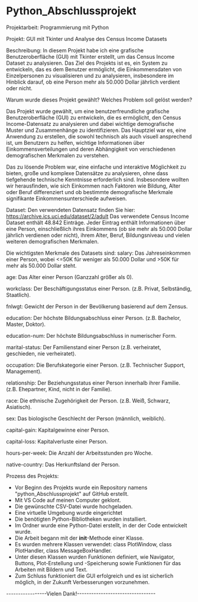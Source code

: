 # Python_Abschlussprojekt

Projektarbeit: Programmierung mit Python

Projekt: GUI mit Tkinter und Analyse des Census Income Datasets

Beschreibung:
In diesem Projekt habe ich eine grafische Benutzeroberfläche (GUI) mit Tkinter erstellt, um das Census Income Dataset zu analysieren. Das Ziel des Projekts ist es, ein System zu entwickeln, das es dem Benutzer ermöglicht, die Einkommensdaten von Einzelpersonen zu visualisieren und zu analysieren, insbesondere im Hinblick darauf, ob eine Person mehr als 50.000 Dollar jährlich verdient oder nicht.

Warum wurde dieses Projekt gewählt? Welches Problem soll gelöst werden?​

Das Projekt wurde gewählt, um eine benutzerfreundliche grafische Benutzeroberfläche (GUI) zu entwickeln, die es ermöglicht, den Census Income-Datensatz zu analysieren und dabei wichtige demografische Muster und Zusammenhänge zu identifizieren. Das Hauptziel war es, eine Anwendung zu erstellen, die sowohl technisch als auch visuell ansprechend ist, um Benutzern zu helfen, wichtige Informationen über Einkommensverteilungen und deren Abhängigkeit von verschiedenen demografischen Merkmalen zu verstehen.​

Das zu lösende Problem war, eine einfache und interaktive Möglichkeit zu bieten, große und komplexe Datensätze zu analysieren, ohne dass tiefgehende technische Kenntnisse erforderlich sind. Insbesondere wollten wir herausfinden, wie sich Einkommen nach Faktoren wie Bildung, Alter oder Beruf differenziert und ob bestimmte demografische Merkmale signifikante Einkommensunterschiede aufweisen.

Dataset:
Den verwendeten Datensatz finden Sie hier: https://archive.ics.uci.edu/dataset/2/adult
Das verwendete Census Income Dataset enthält 48.842 Einträge. Jeder Eintrag enthält Informationen über eine Person, einschließlich ihres Einkommens (ob sie mehr als 50.000 Dollar jährlich verdienen oder nicht), ihrem Alter, Beruf, Bildungsniveau und vielen weiteren demografischen Merkmalen.

Die wichtigsten Merkmale des Datasets sind:
salary: Das Jahreseinkommen einer Person, wobei <=50K für weniger als 50.000 Dollar und >50K für mehr als 50.000 Dollar steht.

age: Das Alter einer Person (Ganzzahl größer als 0).

workclass: Der Beschäftigungsstatus einer Person. (z.B. Privat, Selbständig, Staatlich).

fnlwgt: Gewicht der Person in der Bevölkerung basierend auf dem Zensus.

education: Der höchste Bildungsabschluss einer Person. (z.B. Bachelor, Master, Doktor).

education-num: Der höchste Bildungsabschluss in numerischer Form.

marital-status: Der Familienstand einer Person (z.B. verheiratet, geschieden, nie verheiratet).

occupation: Die Berufskategorie einer Person. (z.B. Technischer Support, Management).

relationship: Der Beziehungsstatus einer Person innerhalb ihrer Familie. (z.B. Ehepartner, Kind, nicht in der Familie).

race: Die ethnische Zugehörigkeit der Person. (z.B. Weiß, Schwarz, Asiatisch).

sex: Das biologische Geschlecht der Person (männlich, weiblich).

capital-gain: Kapitalgewinne einer Person.

capital-loss: Kapitalverluste einer Person.

hours-per-week: Die Anzahl der Arbeitsstunden pro Woche.

native-country: Das Herkunftsland der Person.

Prozess des Projekts:
- Vor Beginn des Projekts wurde ein Repository namens "python_Abschlussprojekt" auf GitHub erstellt.
- Mit VS Code auf meinen Computer geklont. 
- Die gewünschte CSV-Datei wurde hochgeladen. 
- Eine virtuelle Umgebung wurde eingerichtet
- Die benötigten Python-Bibliotheken wurden installiert. 
- Im Ordner wurde eine Python-Datei erstellt, in der der Code entwickelt wurde. 
- Die Arbeit begann mit der __init__-Methode einer Klasse. 
- Es wurden mehrere Klassen verwendet: class PlotWindow, class PlotHandler, class MessageBoxHandler. 
- Unter diesen Klassen wurden Funktionen definiert, wie Navigator, Buttons, Plot-Erstellung und -Speicherung sowie Funktionen für das Arbeiten mit Bildern und Text. 
- Zum Schluss funktioniert die GUI  erfolgreich und es ist sicherlich möglich, in der Zukunft Verbesserungen vorzunehmen.


-----------------Vielen Dank!---------------------------------


